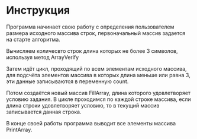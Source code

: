 # Инструкция

Программа начинает свою работу с определения пользователем размера исходного массива строк, первоначальный массив задается на старте алгоритма.

Вычисляем количесвто строк длина которых не более 3 символов, используя метод ArrayVerify

Затем идёт цикл, проходящий по всем элементам исходного массива, для подсчёта элементов массива в которых длина меньше или равна 3, эти данные записываются в переменную count.

Потом создаётся новый массив FillArray, длина которого удовлетворяет условию задания. В цикле проходимся по каждой строке массива, если длина строки удовлетворяет условию, то в текущий массив записывается данная строка.

В конце своей работы программа выводит все элементы массива PrintArray.




